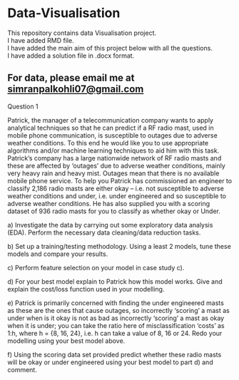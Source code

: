 # Data-Visualisation
This repository contains data Visualisation project.  
I have added RMD file.  
I have added the main aim of this project below with all the questions.  
I have added a solution file in .docx format.  

## For data, please email me at simranpalkohli07@gmail.com

Question 1

Patrick, the manager of a telecommunication company wants to apply analytical techniques so that he can predict if a RF radio mast, used in mobile phone communication, is susceptible to outages due to adverse weather conditions. To this end he would like you to use appropriate algorithms and/or machine learning techniques to aid him with this task.
Patrick’s company has a large nationwide network of RF radio masts and these are affected by ‘outages’ due to adverse weather conditions, mainly very heavy rain and heavy mist. Outages mean that there is no available mobile phone service.
To help you Patrick has commissioned an engineer to classify 2,186 radio masts are either okay – i.e. not susceptible to adverse weather conditions and under, i.e. under engineered and so susceptible to adverse weather conditions. 
He has also supplied you with a scoring dataset of 936 radio masts for you to classify as whether okay or
Under.

a)	Investigate the data by carrying out some exploratory data analysis (EDA). Perform the necessary data cleaning/data reduction tasks.

b)	Set up a training/testing methodology. Using a least 2 models, tune these models and compare your results.

c)	Perform feature selection on your model in case study c).

d)	For your best model explain to Patrick how this model works. Give and explain the cost/loss function used in your modelling.

e)	Patrick is primarily concerned with finding the under engineered masts as these are the ones that cause outages, so incorrectly ‘scoring’ a mast as under when is it okay is not as bad as incorrectly ‘scoring’ a mast as okay when it is under; you can take the ratio here of misclassification ‘costs’ as 1:h, where h = {8, 16, 24}, i.e. h can take a value of 8, 16 or 24. Redo your modelling using your best model above.

f)	Using the scoring data set provided predict whether these radio masts will be okay or under engineered using your best model to part d) and comment.


